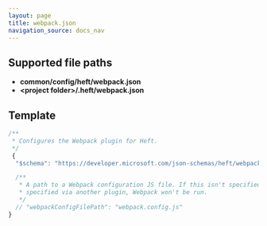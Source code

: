 ```yaml
---
layout: page
title: webpack.json
navigation_source: docs_nav
---
```


## Supported file paths

- **common/config/heft/webpack.json**
- **&lt;project folder&gt;/.heft/webpack.json**

## Template

```js
/**
 * Configures the Webpack plugin for Heft.
 */
 {
  "$schema": "https://developer.microsoft.com/json-schemas/heft/webpack.schema.json",

  /**
   * A path to a Webpack configuration JS file. If this isn't specified, and a Webpack configuration isn't
   * specified via another plugin, Webpack won't be run.
   */
  // "webpackConfigFilePath": "webpack.config.js"
}
```
